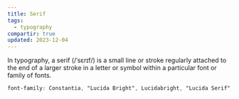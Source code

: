 ```yaml
---
title: Serif
tags:
  - typography
compartir: true
updated: 2023-12-04
---
```



In typography, a serif (/ˈsɛrɪf/) is a small line or stroke regularly attached to the end of a larger stroke in a letter or symbol within a particular font or family of fonts.

```css
font-family: Constantia, "Lucida Bright", Lucidabright, "Lucida Serif", Lucida, "DejaVu Serif", "Bitstream Vera Serif", "Liberation Serif", Georgia, serif;
```
